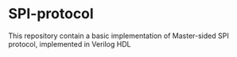 # SPI-protocol
This repository contain a basic implementation of Master-sided SPI protocol, implemented in Verilog HDL

